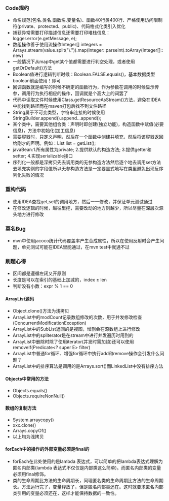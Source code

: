 ### Code规约
- 命名规范(包名.类名.函数名.变量名)、函数40行类400行、严格使用访问限制符(private、protected、public)、代码格式化类引入优化
- 捕获异常需要打印描述信息还需要打印堆栈信息：logger.error(e.getMessage, e);
- 数组操作善于使用流操作Integer[] integers = Arrays.stream(value.split("\\.")).map(Integer::parseInt).toArray(Integer[]::new)
- 一般情况下从map中get某个值都需要进行判空处理，或者使用getOrDefault()方法
- Boolean值进行逻辑判断时候：Boolean.FALSE.equals()，基本数据类型boolean前面使用！即可
- 回调函数就是编写的时候不确定的函数行为，作为参数在调用的时候显示传参，调用行为执行相应的操作，回调就是个高大上的词罢了
- 代码中读取文件时候使用Class.getResourceAsStream()方法，避免在IDEA中能找到路径而在maven打包后找不到文件路径
- String属于不可变类型，字符串连接的时候使用StringBuilder.append().append...append();
- 某个类中，需要其他组合类：声明时即创建(独立功能)，构造函数中赋值(必要信息)，方法中初始化(加工信息)
- 需要容器时，只定义声明，然后在一个函数中创建并填充，然后将该容器返回给刚才的声明。例如：List<String> list = getList();
- javaBean:1.所有属性为private; 2.提供默认的构造方法; 3.提供getter和setter; 4.实现serializable接口
- 序列化一般都是深拷贝先去调用类的无参构造方法然后逐个地去调用set方法去填充实例的字段值所以无参构造方法是一定要显式地写在类里避免出现反序列化失败的情况

### 重构代码
- 使用IDEA查找get,set的调用地方，然后一一修改，并保证单元测试通过
- 在修改逻辑的时候，越往里挖，需要改动的地方则越少，所以尽量在深层次源头地方进行修改

### 莫名Bug
- mvn中使用jacoco统计代码覆盖率产生合成属性，所以在使用反射时会产生问题，单元测试可能在IDEA里能通过，在mvn test中就通不过

### 刷题心得
- 区间都是遵循左闭又开原则
- 长度是可以在索引的基础上加减的，index ± len
- 判断没有小数：expr % 1 == 0

#### ArrayList源码
- Object.clone()方法为浅拷贝
- ArrayList中的modCount记录数组修改的次数，用于并发修改检查(ConcurrentModificationException)
- ArrayList中的SubList返回的是视图，增删会在源数组上进行修改
- ArrayList中的spliterator是在stream中进行并发遍历时用到的
- ArrayList中删除时除了使用iterator(并发时需加锁)还可以使用removeIf(Predicate<? super E> filter)
- ArrayList中普通for循环、增强for循环中执行add和remove操作会引发什么问题？
- ArrayList中的排序算法是调用的是Arrays.sort()而LinkedList中没有排序方法

#### Objects中常用的方法
- Objects.equals()
- Objects.requireNonNull()

#### 数组的复制方法
- System.arraycopy()
- xxx.clone()
- Arrays.copyOf()
- 以上均为浅拷贝

#### forEach中的操作的外部变量必须是final的
- forEach在此处使用的是lambda 表达式，可以简单的把lambda表达式理解为匿名内部类(lambda 表达式不仅仅是内部类这么简单)。而匿名内部类的变量必须用final修饰。
- 类的生命周期比方法的生命周期长，同理匿名类的生命周期比方法的生命周期长。方法运行完了，变量释放了，但是匿名内部类还在。这时就要求匿名内部类引用的变量必须还在，这样才能保持数据的一致性。
